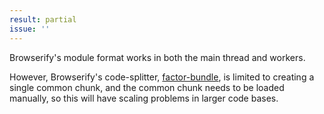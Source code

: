 ```yaml
---
result: partial
issue: ''
---
```


Browserify's module format works in both the main thread and workers.

However, Browserify's code-splitter, [factor-bundle], is limited to creating a single common chunk, and the common chunk needs to be loaded manually, so this will have scaling problems in larger code bases.

[factor-bundle]: https://github.com/browserify/factor-bundle
